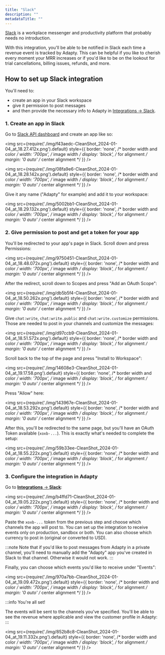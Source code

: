 ```yaml
---
title: "Slack"
description: ""
metadataTitle: ""
---
```


[Slack](https://slack.com/) is a workplace messenger and productivity platform that probably needs no introduction.

With this integration, you'll be able to be notified in Slack each time a revenue event is tracked by Adapty. This can be helpful if you like to cherish every moment your MRR increases or if you'd like to be on the lookout for trial cancellations, billing issues, refunds, and more.

## How to set up Slack integration

You'll need to:

- create an app in your Slack workspace
- give it permission to post messages
- and then provide the necessary info to Adapty in [Integrations → Slack](https://app.adapty.io/integrations/slack).

### 1\. Create an app in Slack

Go to [Slack API dashboard](https://api.slack.com/apps) and create an app like so:


<img
  src={require('./img/f43aedc-CleanShot_2024-01-04_at_18.27.412x.png').default}
  style={{
    border: 'none', /* border width and color */
    width: '700px', /* image width */
    display: 'block', /* for alignment */
    margin: '0 auto' /* center alignment */
  }}
/>






<img
  src={require('./img/08fa9e6-CleanShot_2024-01-04_at_18.28.142x.png').default}
  style={{
    border: 'none', /* border width and color */
    width: '700px', /* image width */
    display: 'block', /* for alignment */
    margin: '0 auto' /* center alignment */
  }}
/>





Give it any name ("Adapty" for example) and add it to your workspace:


<img
  src={require('./img/5002bb1-CleanShot_2024-01-04_at_18.29.132x.png').default}
  style={{
    border: 'none', /* border width and color */
    width: '700px', /* image width */
    display: 'block', /* for alignment */
    margin: '0 auto' /* center alignment */
  }}
/>





### 2\. Give permission to post and get a token for your app

You'll be redirected to your app's page in Slack. Scroll down and press Permissions:


<img
  src={require('./img/9750451-CleanShot_2024-01-04_at_18.48.072x.png').default}
  style={{
    border: 'none', /* border width and color */
    width: '700px', /* image width */
    display: 'block', /* for alignment */
    margin: '0 auto' /* center alignment */
  }}
/>





After the redirect, scroll down to Scopes and press "Add an OAuth Scope":


<img
  src={require('./img/db5b5f4-CleanShot_2024-01-04_at_18.50.262x.png').default}
  style={{
    border: 'none', /* border width and color */
    width: '700px', /* image width */
    display: 'block', /* for alignment */
    margin: '0 auto' /* center alignment */
  }}
/>





Give `chat:write`, `chat:write.public` and `chat:write.customize` permissions. Those are needed to post in your channels and customize the messages:


<img
  src={require('./img/d97ccb9-CleanShot_2024-01-04_at_18.51.572x.png').default}
  style={{
    border: 'none', /* border width and color */
    width: '700px', /* image width */
    display: 'block', /* for alignment */
    margin: '0 auto' /* center alignment */
  }}
/>





Scroll back to the top of the page and press "Install to Workspace":


<img
  src={require('./img/14608e3-CleanShot_2024-01-04_at_19.17.58.png').default}
  style={{
    border: 'none', /* border width and color */
    width: '700px', /* image width */
    display: 'block', /* for alignment */
    margin: '0 auto' /* center alignment */
  }}
/>





Press "Allow" here:


<img
  src={require('./img/143967e-CleanShot_2024-01-04_at_18.53.292x.png').default}
  style={{
    border: 'none', /* border width and color */
    width: '700px', /* image width */
    display: 'block', /* for alignment */
    margin: '0 auto' /* center alignment */
  }}
/>





After this, you'll be redirected to the same page, but you'll have an OAuth Token available (`xoxb-...`). This is exactly what's needed to complete the setup:


<img
  src={require('./img/59b33ee-CleanShot_2024-01-04_at_18.55.222x.png').default}
  style={{
    border: 'none', /* border width and color */
    width: '700px', /* image width */
    display: 'block', /* for alignment */
    margin: '0 auto' /* center alignment */
  }}
/>





### 3\. Configure the integration in Adapty

Go to [**Integrations** → **Slack**](https://app.adapty.io/integrations/slack):


<img
  src={require('./img/b4ffd71-CleanShot_2024-01-04_at_19.05.222x.png').default}
  style={{
    border: 'none', /* border width and color */
    width: '700px', /* image width */
    display: 'block', /* for alignment */
    margin: '0 auto' /* center alignment */
  }}
/>





Paste the `xoxb-...` token from the previous step and choose which channels the app will post to. You can set up the integration to receive events only on production, sandbox or both. You can also choose which currency to post in (original or converted to USD).

:::note
Note that if you'd like to post messages from Adapty in a private channel, you'll need to manually add the "Adapty" app you've created in Slack to that channel. Otherwise it would not work.
:::

 Finally, you can choose which events you'd like to receive under "Events":


<img
  src={require('./img/970a7bb-CleanShot_2024-01-04_at_19.09.472x.png').default}
  style={{
    border: 'none', /* border width and color */
    width: '700px', /* image width */
    display: 'block', /* for alignment */
    margin: '0 auto' /* center alignment */
  }}
/>





:::info
You're all set!

The events will be sent to the channels you've specified. You'll be able to see the revenue where applicable and view the customer profile in Adapty:
:::


<img
  src={require('./img/852b8c8-CleanShot_2024-01-04_at_19.11.332x.png').default}
  style={{
    border: 'none', /* border width and color */
    width: '700px', /* image width */
    display: 'block', /* for alignment */
    margin: '0 auto' /* center alignment */
  }}
/>


